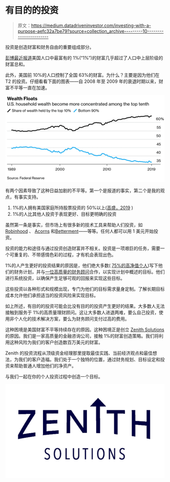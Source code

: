 # 有目的的投资

> 原文：<https://medium.datadriveninvestor.com/investing-with-a-purpose-aefc32a7be79?source=collection_archive---------10----------------------->

投资是创造财富和财务自由的重要组成部分。

[彭博最近报道](https://www.bloomberg.com/news/articles/2019-11-09/one-percenters-close-to-surpassing-wealth-of-u-s-middle-class)美国人口中最富有的 1%(“1%”)的财富几乎超过了人口中上层阶级的财富总和。

此外，美国前 10%的人口控制了全国 63%的财富。为什么？主要是因为他们在 T2 的投资。仔细看看下面的图表——自 2008 年至 2009 年的衰退时期以来，财富不平等一直在加速。

![](img/3a43a7ac71e21c6232d25e435fa2f757.png)

有两个因素导致了这种日益加剧的不平等。第一个是报道的事实，第二个是我的观点，有事实支持。

1.  1%的人拥有美国家庭所持股票投资的 50%以上([高盛，2019](https://finance.yahoo.com/news/the-richest-1-own-50-of-stocks-held-by-american-households-150758595.html) )
2.  1%的人比其他人投资于表现更好、目标更明确的投资

虽然第一条是事实，但市场上有很多新的技术工具来帮助人们投资，如 [Robinhood](https://robinhood.com/) 、 [Acorns](https://www.acorns.com/) 和[Betterment](https://www.betterment.com/)——等等。任何人都可以用 1 美元开始投资。

投资的能力和途径与通过投资创造财富并不相关。投资是一项艰巨的任务，需要一个可重复的、不带感情色彩的过程，才有机会表现出色。

1%的人产生更好的投资结果的原因是，他们绝大多数( [75%的高净值个人](https://pressroom.aboutschwab.com/press-release/schwab-investor-services-news/most-americans-dont-have-financial-plan-and-many-think-t))写下他们的财务计划，并与[一位高质量的财务顾问](https://news.na.chubb.com/2018-03-15-Chubb-and-Oliver-Wyman-Release-Research-on-Importance-of-Financial-Advisors-Addressing-Insurance-Needs-for-Holistic-Wealth-Management)合作，以实现计划中概述的目标。他们进行系统投资，以确保产生足够可观的回报来实现这些目标。

这些投资以各种形式和规模出现，专门为他们的目标需求量身定制。了解长期目标成本允许他们承担适当的投资风险来实现目标。

如上所述，有目的的投资可能会比没有目的的投资产生更好的结果。大多数人无法接触到服务于 1%的高质量理财顾问。这让大多数人进退两难，要么自己投资，使用非个人化的技术解决方案，要么为财务顾问支付过高的费用。

这种困境是美国财富不平等持续存在的原因。这种困境正是创立 [Zenith Solutions](http://www.networthzenith.com) 的原因。我们是一家高质量的金融咨询公司，接触 1%的财富创造策略。我们将利用这种风险为我们的客户创造数百万美元的财富。

Zenith 的投资流程从顶级资金经理那里提取最佳实践、当前经济观点和最佳想法，为我们的客户造福。我们处于一个独特的位置，通过财务规划、目标设定和投资来帮助普通人增加他们的净资产。

与我们一起在你的个人投资过程中创造一个目标。

![](img/e21d3e42c9fdec9bf0e62aba99433962.png)